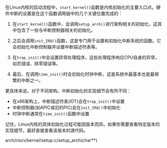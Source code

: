在Linux内核的启动流程中，`start_kernel()`函数是内核初始化的主要入口点。硬件中断的设置是在这个函数调用链中的几个关键位置完成的：

1. 在`start_kernel()`函数中，会调用`setup_arch()`进行架构相关的初始化，这其中包含了一些与中断控制器相关的初始化。

2. 之后会调用`init_IRQ()`函数，这是专门用于设置和初始化中断系统的函数。它会初始化中断控制器并设置中断描述符表等。

3. 在`trap_init()`中会设置异常处理程序，这些处理程序响应CPU自身的异常，如页错误、除零错误等。

4. 最后，在调用`time_init()`时会初始化时钟中断，这是系统中最基本也是最频繁的中断之一。

更具体来说，对于不同架构，中断初始化的实现细节会有所不同：

- 在x86架构上，中断描述符表(IDT)会在`trap_init()`中设置
- 中断控制器(如APIC或旧的PIC)会在`init_IRQ()`中初始化
- 时钟中断通常在`time_init()`函数中设置

记住，Linux内核的具体初始化过程可能因版本而异。如果你需要查看特定版本的实现细节，最好直接查看该版本的源代码。

arch/riscv/kernel/setup.c/setup_arch(char**)